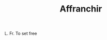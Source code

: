 ---
title: Affranchir
permalink: "/definitions/affranchir.html"
body: L. Fr. To set free
published_at: '2018-07-07'
layout: post
---